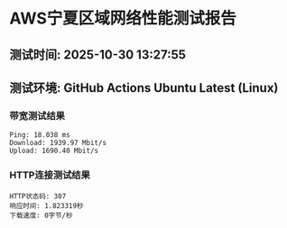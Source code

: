 # AWS宁夏区域网络性能测试报告
## 测试时间: 2025-10-30 13:27:55
## 测试环境: GitHub Actions Ubuntu Latest (Linux)

### 带宽测试结果
```
Ping: 18.038 ms
Download: 1939.97 Mbit/s
Upload: 1690.40 Mbit/s
```

### HTTP连接测试结果
```
HTTP状态码: 307
响应时间: 1.823319秒
下载速度: 0字节/秒
```

